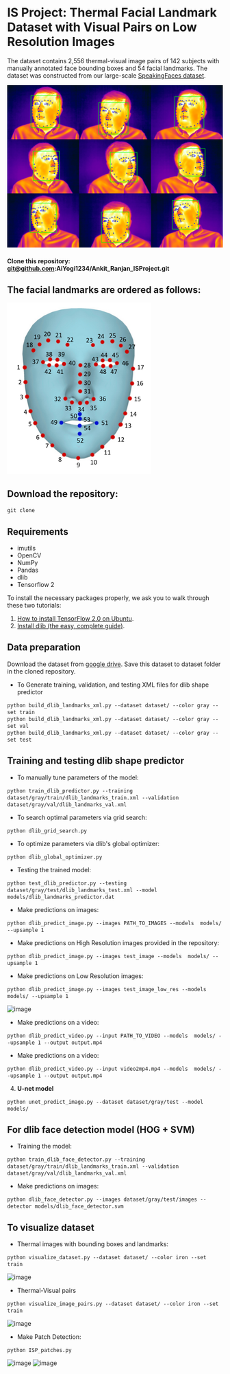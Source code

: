 # IS Project: Thermal Facial Landmark Dataset with Visual Pairs on Low Resolution Images
The dataset contains 2,556 thermal-visual image pairs of 142 subjects with manually annotated face bounding boxes and 54 facial landmarks. The dataset was constructed from our large-scale [SpeakingFaces dataset](https://github.com/IS2AI/SpeakingFaces).

<img src= "https://raw.githubusercontent.com/IS2AI/thermal-facial-landmarks-detection/main/figures/example.png"> 


#### Clone this repository: git@github.com:AiYogi1234/Ankit_Ranjan_ISProject.git


## The facial landmarks are ordered as follows:

<img src= "https://raw.githubusercontent.com/IS2AI/thermal-facial-landmarks-detection/main/figures/land_conf.png"> 

## Download the repository:
```
git clone 
```
## Requirements
- imutils
- OpenCV
- NumPy
- Pandas
- dlib
- Tensorflow 2

To install the necessary packages properly, we ask you to walk through these two tutorials:
1. [How to install TensorFlow 2.0 on Ubuntu](https://www.pyimagesearch.com/2019/12/09/how-to-install-tensorflow-2-0-on-ubuntu/).
2. [Install dlib (the easy, complete guide)](https://www.pyimagesearch.com/2018/01/22/install-dlib-easy-complete-guide/).

## Data preparation
Download the dataset from [google drive](https://drive.google.com/drive/folders/1XLehM5DYqLqiAsteO_h1PYZnavcCNOcR?usp=sharing). Save this dataset to dataset folder in the cloned repository.

- To Generate training, validation, and testing XML files for dlib shape predictor
```
python build_dlib_landmarks_xml.py --dataset dataset/ --color gray --set train
python build_dlib_landmarks_xml.py --dataset dataset/ --color gray --set val 
python build_dlib_landmarks_xml.py --dataset dataset/ --color gray --set test
```

## Training and testing dlib shape predictor
- To manually tune parameters of the model:
```
python train_dlib_predictor.py --training dataset/gray/train/dlib_landmarks_train.xml --validation dataset/gray/val/dlib_landmarks_val.xml
```
- To search optimal parameters via grid search:
```
python dlib_grid_search.py
```
- To optimize parameters via dlib's global optimizer:
```
python dlib_global_optimizer.py
```
- Testing the trained model:
```
python test_dlib_predictor.py --testing dataset/gray/test/dlib_landmarks_test.xml --model models/dlib_landmarks_predictor.dat
```

- Make predictions on images:
```
python dlib_predict_image.py --images PATH_TO_IMAGES --models  models/ --upsample 1
```

- Make predictions on High Resolution images provided in the repository:
```
python dlib_predict_image.py --images test_image --models  models/ --upsample 1
```



- Make predictions on Low Resolution images:
```
python dlib_predict_image.py --images test_image_low_res --models  models/ --upsample 1
```
![image](https://user-images.githubusercontent.com/62781709/231472022-7aa5fe1e-b3ba-4d71-967d-ce603689f35f.png)

- Make predictions on a video:
```
python dlib_predict_video.py --input PATH_TO_VIDEO --models  models/ --upsample 1 --output output.mp4
```

- Make predictions on a video:
```
python dlib_predict_video.py --input video2mp4.mp4 --models  models/ --upsample 1 --output output.mp4
```


4. **U-net model**
```
python unet_predict_image.py --dataset dataset/gray/test --model  models/ 
```


## For dlib face detection model (HOG + SVM)
- Training the model:
```
python train_dlib_face_detector.py --training dataset/gray/train/dlib_landmarks_train.xml --validation dataset/gray/val/dlib_landmarks_val.xml
```
- Make predictions on images:
```
python dlib_face_detector.py --images dataset/gray/test/images --detector models/dlib_face_detector.svm
```

## To visualize dataset
- Thermal images with bounding boxes and landmarks:
```
python visualize_dataset.py --dataset dataset/ --color iron --set train
```

![image](https://user-images.githubusercontent.com/62781709/231471709-88b56c8d-4518-4ffb-98d3-b0fc3d820983.png)


- Thermal-Visual pairs
```
python visualize_image_pairs.py --dataset dataset/ --color iron --set train

```
![image](https://user-images.githubusercontent.com/62781709/231471470-95b9e7bb-b13a-4a5e-a7dd-e2b0d4204682.png)

- Make Patch Detection:
```
python ISP_patches.py

```

![image](https://user-images.githubusercontent.com/62781709/231469947-f68659ed-b684-4c2b-b74c-d62da99981ee.png)
![image](https://user-images.githubusercontent.com/62781709/231470549-21184315-9058-454d-908e-2f91e8cf7b37.png)
